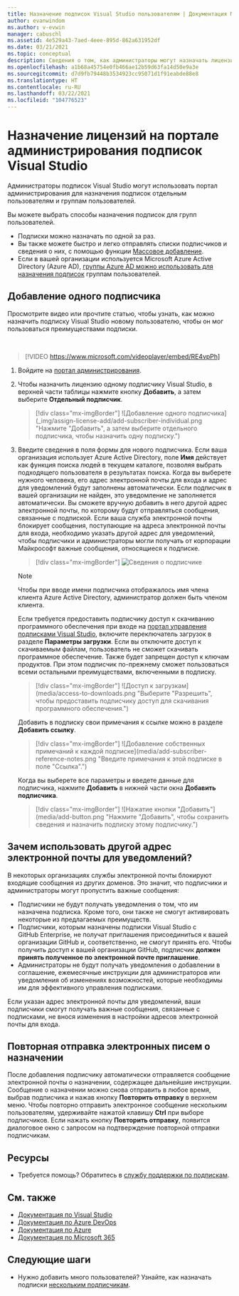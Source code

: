 ```yaml
---
title: Назначение подписок Visual Studio пользователям | Документация Майкрософт
author: evanwindom
ms.author: v-evwin
manager: cabuschl
ms.assetid: 4e529a43-7aed-4eee-895d-862a631952df
ms.date: 03/21/2021
ms.topic: conceptual
description: Сведения о том, как администраторы могут назначать лицензии подписчикам.
ms.openlocfilehash: a1b68a45754e0fb466ae12b59d63fa14d50e9a3e
ms.sourcegitcommit: d7d9fb79448b3534923cc95071d1f91eabde88e8
ms.translationtype: HT
ms.contentlocale: ru-RU
ms.lasthandoff: 03/22/2021
ms.locfileid: "104776523"
---
```

# <a name="assign-licenses-in-the-visual-studio-subscriptions-administration-portal"></a>Назначение лицензий на портале администрирования подписок Visual Studio
Администраторы подписок Visual Studio могут использовать портал администрирования для назначения подписок отдельным пользователям и группам пользователей.

Вы можете выбрать способы назначения подписок для групп пользователей.  
- Подписки можно назначать по одной за раз.
- Вы также можете быстро и легко отправлять списки подписчиков и сведения о них, с помощью функции [Массовое добавление](assign-license-bulk.md).
- Если в вашей организации используется Microsoft Azure Active Directory (Azure AD), [группы Azure AD можно использовать для назначения подписок](./assign-license-bulk.md#use-azure-active-directory-groups-to-assign-subscriptions) группам пользователей.  


## <a name="add-a-single-subscriber"></a>Добавление одного подписчика
Просмотрите видео или прочтите статью, чтобы узнать, как можно назначить подписку Visual Studio новому пользователю, чтобы он мог пользоваться преимуществами подписки.

<br>

> [!VIDEO https://www.microsoft.com/videoplayer/embed/RE4vpPh]


1. Войдите на [портал администрирования](https://manage.visualstudio.com).
2. Чтобы назначить лицензию одному подписчику Visual Studio, в верхней части таблицы нажмите кнопку **Добавить**, а затем выберите **Отдельный подписчик**.
   > [!div class="mx-imgBorder"]
   > ![Добавление одного подписчика](_img/assign-license-add/add-subscriber-individual.png "Нажмите "Добавить", а затем выберите отдельного подписчика, чтобы назначить одну подписку.")
3. Введите сведения в поля формы для нового подписчика. Если ваша организация использует Azure Active Directory, поле **Имя** действует как функция поиска людей в текущем каталоге, позволяя выбрать подходящего пользователя в результатах поиска. Когда вы выберете нужного человека, его адрес электронной почты для входа и адрес для уведомлений будут заполнены автоматически.  Если подписчик в вашей организации не найден, это уведомление не заполняется автоматически. Вы сможете вручную добавить в него другой адрес электронной почты, по которому будут отправляться сообщения, связанные с подпиской.  Если ваша служба электронной почты блокирует сообщения, поступающие на адреса электронной почты для входа, необходимо указать другой адрес для уведомлений, чтобы подписчики и администраторы могли получать от корпорации Майкрософт важные сообщения, относящиеся к подписке.
   > [!div class="mx-imgBorder"]
   > ![Сведения о подписчике](_img/assign-license-add/subscriber-details.png "Введите имя подписчика и другие сведения или выберите его из участников клиента.")

    > [!NOTE]
    > Чтобы при вводе имени подписчика отображалось имя члена клиента Azure Active Directory, администратор должен быть членом клиента. 


    Если требуется предоставить подписчику доступ к скачиванию программного обеспечения при входе на [портал управления подписками Visual Studio](https://my.visualstudio.com?wt.mc_id=o~msft~docs), включите переключатель загрузок в разделе **Параметры загрузки**. Если вы отключите доступ к скачиваемым файлам, пользователь не сможет скачивать программное обеспечение.  Также будет запрещен доступ к ключам продуктов.  При этом подписчик по-прежнему сможет пользоваться всеми остальными преимуществами, включенными в подписку.
   > [!div class="mx-imgBorder"]
   > ![Доступ к загрузкам](media/access-to-downloads.png "Выберите "Разрешить", чтобы предоставить подписчику доступ для скачивания программного обеспечения.")

    Добавить в подписку свои примечания к ссылке можно в разделе **Добавить ссылку**.
   > [!div class="mx-imgBorder"]
   > ![Добавление собственных примечаний к каждой подписке](media/add-subscriber-reference-notes.png "Введите примечания к этой подписке в поле "Ссылка".")

    Когда вы выберете все параметры и введете данные для подписчика, нажмите **Добавить** в нижней части окна **Добавить подписчика**.
   > [!div class="mx-imgBorder"]
   > ![Нажатие кнопки "Добавить"](media/add-button.png "Нажмите "Добавить", чтобы сохранить сведения и назначить подписку этому подписчику.")

## <a name="why-use-a-different-notification-email-address"></a>Зачем использовать другой адрес электронной почты для уведомлений?
В некоторых организациях службы электронной почты блокируют входящие сообщения из других доменов.  Это значит, что подписчики и администраторы могут пропустить важные сообщения:
- Подписчики не будут получать уведомления о том, что им назначена подписка.  Кроме того, они также не смогут активировать некоторые из предлагаемых преимуществ.  
- Подписчики, которым назначены подписки Visual Studio с GitHub Enterprise, не получат приглашения присоединиться к вашей организации GitHub и, соответственно, не смогут принять его. Чтобы получить доступ к вашей организации GitHub, подписчик **должен принять полученное по электронной почте приглашение**. 
- Администраторы не будут получать уведомления о добавлении в соглашение, ежемесячные инструкции для администраторов или уведомления об изменениях возможностей, которые необходимы им для эффективного управления подписками.

Если указан адрес электронной почты для уведомлений, ваши подписчики смогут получать важные сообщения, связанные с подписками, не внося изменения в настройки адресов электронной почты для входа.  

## <a name="resend-assignment-emails"></a>Повторная отправка электронных писем о назначении
После добавления подписчику автоматически отправляется сообщение электронной почты о назначении, содержащее дальнейшие инструкции. Сообщение о назначении можно снова отправить в любое время, выбрав подписчика и нажав кнопку **Повторить отправку** в верхнем меню.  Чтобы повторно отправить электронное сообщение нескольким пользователям, удерживайте нажатой клавишу **Ctrl** при выборе подписчиков.  Если нажать кнопку **Повторить отправку**, появится диалоговое окно с запросом на подтверждение повторной отправки подписчикам.  


## <a name="resources"></a>Ресурсы
- Требуется помощь?  Обратитесь в [службу поддержки по подпискам](https://aka.ms/vsadminhelp).

## <a name="see-also"></a>См. также
- [Документация по Visual Studio](/visualstudio/)
- [Документация по Azure DevOps](/azure/devops/)
- [Документация по Azure](/azure/)
- [Документация по Microsoft 365](/microsoft-365/)

## <a name="next-steps"></a>Следующие шаги
- Нужно добавить много пользователей?  Узнайте, как назначать подписки [нескольким подписчикам](assign-license-bulk.md).
